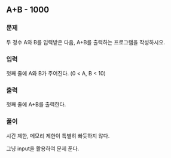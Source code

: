 ## A+B - 1000

### 문제

두 정수 A와 B를 입력받은 다음, A+B를 출력하는 프로그램을 작성하시오.

### 입력

첫째 줄에 A와 B가 주어진다. (0 < A, B < 10)

### 출력

첫째 줄에 A+B를 출력한다.

### 풀이

시간 제한, 메모리 제한이 특별히 빠듯하지 않다.

그냥 input을 활용하여 문제 푼다.